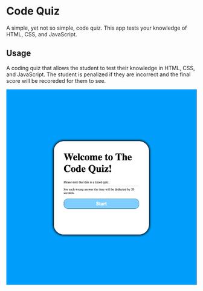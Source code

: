 # Code Quiz

A simple, yet not so simple, code quiz. This app tests your knowledge of HTML, CSS, and JavaScript.

## Usage

A coding quiz that allows the student to test their knowledge in HTML, CSS, and JavaScript. The student is penalized if they are incorrect and the final score will be recoreded for them to see. 

<img src = "Assets/images/Screen Shot 2020-07-05 at 7.48.52 PM.png">
